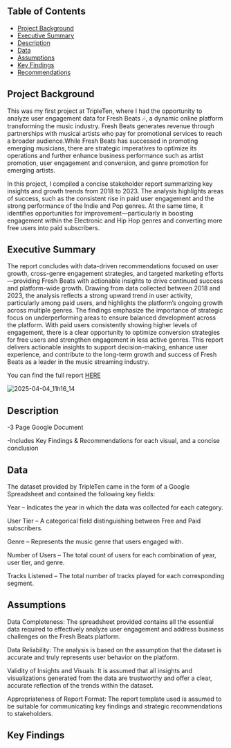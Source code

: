 ## Table of Contents
- [Project Background](#project-background)
- [Executive Summary](#executive-summary)
- [Description](#description)
- [Data](#data)
- [Assumptions](#assumptions)
- [Key Findings](#key-findings)
- [Recommendations](#recommendations)


## Project Background

This was my first project at TripleTen, where I had the opportunity to analyze user engagement data for Fresh Beats 🎶, a dynamic online platform transforming the music industry. Fresh Beats generates revenue through partnerships with musical artists who pay for promotional services to reach a broader audience.While Fresh Beats has successed in promoting emerging musicians, there are strategic imperatives to optimize its operations and further enhance business performance such as artist promotion, user engagement and conversion, and genre promotion for emerging artists.

In this project, I compiled a concise stakeholder report summarizing key insights and growth trends from 2018 to 2023. The analysis highlights areas of success, such as the consistent rise in paid user engagement and the strong performance of the Indie and Pop genres. At the same time, it identifies opportunities for improvement—particularly in boosting engagement within the Electronic and Hip Hop genres and converting more free users into paid subscribers.

## Executive Summary

The report concludes with data-driven recommendations focused on user growth, cross-genre engagement strategies, and targeted marketing efforts—providing Fresh Beats with actionable insights to drive continued success and platform-wide growth. Drawing from data collected between 2018 and 2023, the analysis reflects a strong upward trend in user activity, particularly among paid users, and highlights the platform’s ongoing growth across multiple genres. The findings emphasize the importance of strategic focus on underperforming areas to ensure balanced development across the platform. With paid users consistently showing higher levels of engagement, there is a clear opportunity to optimize conversion strategies for free users and strengthen engagement in less active genres. This report delivers actionable insights to support decision-making, enhance user experience, and contribute to the long-term growth and success of Fresh Beats as a leader in the music streaming industry.


You can find the full report [HERE](https://docs.google.com/document/d/1Yzn532J3bJbHX_dzimELq2_G1HZcML3XiQZEomDMTeQ/edit?usp=sharing)


![2025-04-04_11h16_14](https://github.com/user-attachments/assets/6e58da26-7b84-439c-80af-6e49c4f70f41)



  ## Description
  -3 Page Google Document
  
  -Includes Key Findings & Recommendations for each visual, and a concise conclusion

  ## Data
 
The dataset provided by TripleTen came in the form of a Google Spreadsheet and contained the following key fields:

Year – Indicates the year in which the data was collected for each category.

User Tier – A categorical field distinguishing between Free and Paid subscribers.

Genre – Represents the music genre that users engaged with.

Number of Users – The total count of users for each combination of year, user tier, and genre.

Tracks Listened – The total number of tracks played for each corresponding segment.


## Assumptions

Data Completeness: The spreadsheet provided contains all the essential data required to effectively analyze user engagement and address business challenges on the Fresh Beats platform.

Data Reliability: The analysis is based on the assumption that the dataset is accurate and truly represents user behavior on the platform.

Validity of Insights and Visuals: It is assumed that all insights and visualizations generated from the data are trustworthy and offer a clear, accurate reflection of the trends within the dataset.

Appropriateness of Report Format: The report template used is assumed to be suitable for communicating key findings and strategic recommendations to stakeholders.

## Key Findings


